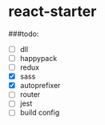 # react-starter

###todo:

- [ ] dll
- [ ] happypack
- [ ] redux
- [x] sass
- [x] autoprefixer
- [ ] router
- [ ] jest
- [ ] build config
